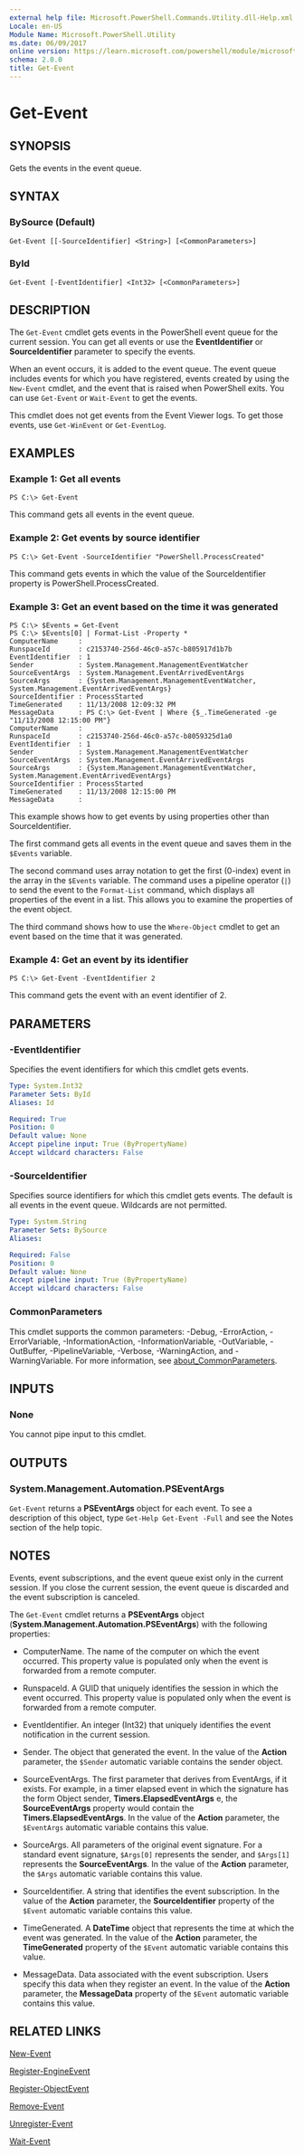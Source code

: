 ```yaml
---
external help file: Microsoft.PowerShell.Commands.Utility.dll-Help.xml
Locale: en-US
Module Name: Microsoft.PowerShell.Utility
ms.date: 06/09/2017
online version: https://learn.microsoft.com/powershell/module/microsoft.powershell.utility/get-event?view=powershell-5.1&WT.mc_id=ps-gethelp
schema: 2.0.0
title: Get-Event
---
```

# Get-Event

## SYNOPSIS
Gets the events in the event queue.

## SYNTAX

### BySource (Default)

```
Get-Event [[-SourceIdentifier] <String>] [<CommonParameters>]
```

### ById

```
Get-Event [-EventIdentifier] <Int32> [<CommonParameters>]
```

## DESCRIPTION

The `Get-Event` cmdlet gets events in the PowerShell event queue for the current session. You can
get all events or use the **EventIdentifier** or **SourceIdentifier** parameter to specify the
events.

When an event occurs, it is added to the event queue. The event queue includes events for which you
have registered, events created by using the `New-Event` cmdlet, and the event that is raised when
PowerShell exits. You can use `Get-Event` or `Wait-Event` to get the events.

This cmdlet does not get events from the Event Viewer logs. To get those events, use `Get-WinEvent`
or `Get-EventLog`.

## EXAMPLES

### Example 1: Get all events

```
PS C:\> Get-Event
```

This command gets all events in the event queue.

### Example 2: Get events by source identifier

```
PS C:\> Get-Event -SourceIdentifier "PowerShell.ProcessCreated"
```

This command gets events in which the value of the SourceIdentifier property is
PowerShell.ProcessCreated.

### Example 3: Get an event based on the time it was generated

```
PS C:\> $Events = Get-Event
PS C:\> $Events[0] | Format-List -Property *
ComputerName     :
RunspaceId       : c2153740-256d-46c0-a57c-b805917d1b7b
EventIdentifier  : 1
Sender           : System.Management.ManagementEventWatcher
SourceEventArgs  : System.Management.EventArrivedEventArgs
SourceArgs       : {System.Management.ManagementEventWatcher, System.Management.EventArrivedEventArgs}
SourceIdentifier : ProcessStarted
TimeGenerated    : 11/13/2008 12:09:32 PM
MessageData      : PS C:\> Get-Event | Where {$_.TimeGenerated -ge "11/13/2008 12:15:00 PM"}
ComputerName     :
RunspaceId       : c2153740-256d-46c0-a57c-b8059325d1a0
EventIdentifier  : 1
Sender           : System.Management.ManagementEventWatcher
SourceEventArgs  : System.Management.EventArrivedEventArgs
SourceArgs       : {System.Management.ManagementEventWatcher, System.Management.EventArrivedEventArgs}
SourceIdentifier : ProcessStarted
TimeGenerated    : 11/13/2008 12:15:00 PM
MessageData      :
```

This example shows how to get events by using properties other than SourceIdentifier.

The first command gets all events in the event queue and saves them in the `$Events` variable.

The second command uses array notation to get the first (0-index) event in the array in the
`$Events` variable. The command uses a pipeline operator (`|`) to send the event to the
`Format-List` command, which displays all properties of the event in a list. This allows you to
examine the properties of the event object.

The third command shows how to use the `Where-Object` cmdlet to get an event based on the time that
it was generated.

### Example 4: Get an event by its identifier

```
PS C:\> Get-Event -EventIdentifier 2
```

This command gets the event with an event identifier of 2.

## PARAMETERS

### -EventIdentifier

Specifies the event identifiers for which this cmdlet gets events.

```yaml
Type: System.Int32
Parameter Sets: ById
Aliases: Id

Required: True
Position: 0
Default value: None
Accept pipeline input: True (ByPropertyName)
Accept wildcard characters: False
```

### -SourceIdentifier

Specifies source identifiers for which this cmdlet gets events. The default is all events in the
event queue. Wildcards are not permitted.

```yaml
Type: System.String
Parameter Sets: BySource
Aliases:

Required: False
Position: 0
Default value: None
Accept pipeline input: True (ByPropertyName)
Accept wildcard characters: False
```

### CommonParameters

This cmdlet supports the common parameters: -Debug, -ErrorAction, -ErrorVariable,
-InformationAction, -InformationVariable, -OutVariable, -OutBuffer, -PipelineVariable, -Verbose,
-WarningAction, and -WarningVariable. For more information, see
[about_CommonParameters](https://go.microsoft.com/fwlink/?LinkID=113216).

## INPUTS

### None

You cannot pipe input to this cmdlet.

## OUTPUTS

### System.Management.Automation.PSEventArgs

`Get-Event` returns a **PSEventArgs** object for each event. To see a description of this object,
type `Get-Help Get-Event -Full` and see the Notes section of the help topic.

## NOTES

Events, event subscriptions, and the event queue exist only in the current session. If you close the
current session, the event queue is discarded and the event subscription is canceled.

The `Get-Event` cmdlet returns a **PSEventArgs** object
(**System.Management.Automation.PSEventArgs**) with the following properties:

- ComputerName. The name of the computer on which the event occurred. This property value is
  populated only when the event is forwarded from a remote computer.

- RunspaceId. A GUID that uniquely identifies the session in which the event occurred. This
  property value is populated only when the event is forwarded from a remote computer.

- EventIdentifier. An integer (Int32) that uniquely identifies the event notification in the
  current session.

- Sender. The object that generated the event. In the value of the **Action** parameter, the
  `$Sender` automatic variable contains the sender object.

- SourceEventArgs. The first parameter that derives from EventArgs, if it exists. For example, in
  a timer elapsed event in which the signature has the form Object sender,
  **Timers.ElapsedEventArgs** e, the **SourceEventArgs** property would contain the
  **Timers.ElapsedEventArgs**. In the value of the **Action** parameter, the `$EventArgs`
  automatic variable contains this value.

- SourceArgs. All parameters of the original event signature. For a standard event signature,
  `$Args[0]` represents the sender, and `$Args[1]` represents the **SourceEventArgs**. In the
  value of the **Action** parameter, the `$Args` automatic variable contains this value.

- SourceIdentifier. A string that identifies the event subscription. In the value of the
  **Action** parameter, the **SourceIdentifier** property of the `$Event` automatic variable
  contains this value.

- TimeGenerated. A **DateTime** object that represents the time at which the event was generated.
  In the value of the **Action** parameter, the **TimeGenerated** property of the `$Event`
  automatic variable contains this value.

- MessageData. Data associated with the event subscription. Users specify this data when they
  register an event. In the value of the **Action** parameter, the **MessageData** property of the
  `$Event` automatic variable contains this value.

## RELATED LINKS

[New-Event](New-Event.md)

[Register-EngineEvent](Register-EngineEvent.md)

[Register-ObjectEvent](Register-ObjectEvent.md)

[Remove-Event](Remove-Event.md)

[Unregister-Event](Unregister-Event.md)

[Wait-Event](Wait-Event.md)
